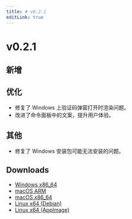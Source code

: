 ```yaml
---
title: # v0.2.1
editLink: true
---
```


# v0.2.1

## 新增

## 优化

- 修复了 Windows 上验证码弹窗打开时渲染问题。
- 改进了命令面板中的文案，提升用户体验。

## 其他

- 修复了 Windows 安装包可能无法安装的问题。

## Downloads

- [Windows x86_64](https://assets.lbkrs.com/github/release/longbridge-desktop/stable/longbridge-v0.2.1-windows-x86_64.exe)
- [macOS ARM](https://assets.lbkrs.com/github/release/longbridge-desktop/stable/longbridge-v0.2.1-macos-aarch64.dmg)
- [macOS x86_64](https://assets.lbkrs.com/github/release/longbridge-desktop/stable/longbridge-v0.2.1-macos-x86_64.dmg)
- [Linux x64 (Debian)](https://assets.lbkrs.com/github/release/longbridge-desktop/stable/longbridge-v0.2.1-linux-x86_64.deb)
- [Linux x64 (AppImage)](https://assets.lbkrs.com/github/release/longbridge-desktop/stable/longbridge-v0.2.1-linux-x86_64.AppImage)